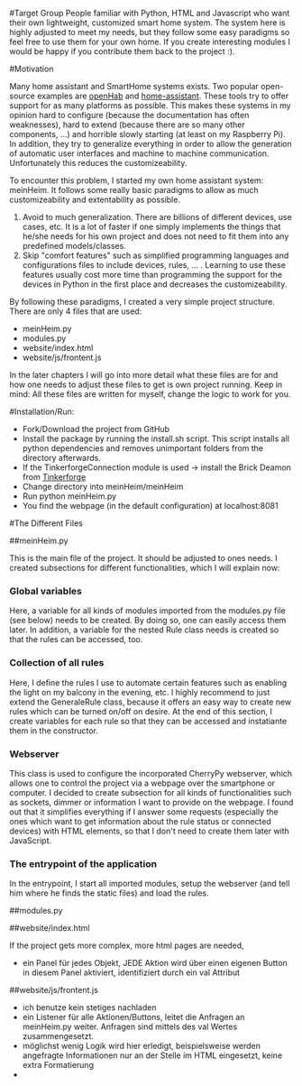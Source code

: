 #Target Group
People familiar with Python, HTML and Javascript who want their own lightweight, customized smart home system. The system here is highly adjusted to meet my needs, but they follow some easy paradigms so feel free to use them for your own home. If you create interesting modules I would be happy if you contribute them back to the project :).

#Motivation

Many home assistant and SmartHome systems exists. Two popular open-source examples are [openHab](https://github.com/openhab/openhab) and [home-assistant](https://github.com/balloob/home-assistant). These tools try to offer support for as many platforms as possible.
This makes these systems in my opinion hard to configure (because the documentation has often weaknesses), hard to extend (because there are so many other components, ...) and horrible slowly starting (at least on my Raspberry Pi). In addition, they try to generalize everything in order to allow the generation of automatic user interfaces and machine to machine communication. Unfortunately this reduces the customizeability.

To encounter this problem, I started my own home assistant system: meinHeim. It follows some really basic paradigms to allow as much customizeability and extentability as possible.

1. Avoid to much generalization. There are billions of different devices, use cases, etc. It is a lot of faster if one simply implements the things that he/she needs for his own project and does not need to fit them into any predefined models/classes.
2. Skip "comfort features" such as simplified programming languages and configurations files to include devices, rules, ... . Learning to use these features usually cost more time than programming the support for the devices in Python in the first place and decreases the customizeability.
 
By following these paradigms, I created a very simple project structure. There are only 4 files that are used:

* meinHeim.py
* modules.py
* website/index.html
* website/js/frontent.js

In the later chapters I will go into more detail what these files are for and how one needs to adjust these files to get is own project running. Keep in mind: All these files are written for myself, change the logic to work for you.

#Installation/Run:

* Fork/Download the project from GitHub
* Install the package by running the install.sh script. This script installs all python dependencies and removes unimportant folders from the directory afterwards.
* If the TinkerforgeConnection module is used -> install the Brick Deamon from [Tinkerforge](tinkerforge.com)
* Change directory into meinHeim/meinHeim
* Run python meinHeim.py
* You find the webpage (in the default configuration) at localhost:8081

#The Different Files

##meinHeim.py

This is the main file of the project. It should be adjusted to ones needs. I created subsections for different functionalities, which I will explain now:

### Global variables
Here, a variable for all kinds of modules imported from the modules.py file (see below) needs to be created. By doing so, one can easily access them later. In addition, a variable for the nested Rule class needs is created so that the rules can be accessed, too.

### Collection of all rules
Here, I define the rules I use to automate certain features such as enabling the light on my balcony in the evening, etc. I highly recommend to just extend the GeneraleRule class, because it offers an easy way to create new rules which can be turned on/off on desire. At the end of this section, I create variables for each rule so that they can be accessed and instatiante them in the constructor.

### Webserver
This class is used to configure the incorporated CherryPy webserver, which allows one to control the project via a webpage over the smartphone or computer. I decided to create subsection for all kinds of functionalities such as sockets, dimmer or information I want to provide on the webpage. I found out that it simplifies everything if I answer some requests (especially the ones which want to get information about the rule status or connected devices) with HTML elements, so that I don't need to create them later with JavaScript. 

### The entrypoint of the application
In the entrypoint, I start all imported modules, setup the webserver (and tell him where he finds the static files) and load the rules.

##modules.py

##website/index.html

If the project gets more complex, more html pages are needed, 

* ein Panel für jedes Objekt, JEDE Aktion wird über einen eigenen Button in diesem Panel aktiviert, identifiziert durch ein val Attribut

##website/js/frontent.js

* ich benutze kein stetiges nachladen
* ein Listener für alle Aktionen/Buttons, leitet die Anfragen an meinHeim.py weiter. Anfragen sind mittels des val Wertes zusammengesetzt.
* möglichst wenig Logik wird hier erledigt, beispielsweise werden angefragte Informationen nur an der Stelle im HTML eingesetzt, keine extra Formatierung
* 
